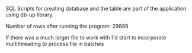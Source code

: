 SQL Scripts for creating database and the table are part of the application using db-up library.

Number of rows after running the program: 29889

If there was a much larger file to work with I`d start to incorporate multithreading to process file in batches
